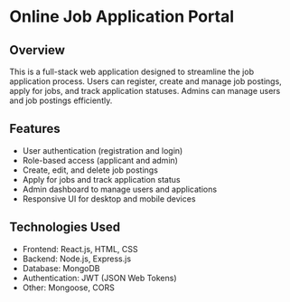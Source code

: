 # Online Job Application Portal

## Overview
This is a full-stack web application designed to streamline the job application process. Users can register, create and manage job postings, apply for jobs, and track application statuses. Admins can manage users and job postings efficiently.

## Features
- User authentication (registration and login)
- Role-based access (applicant and admin)
- Create, edit, and delete job postings
- Apply for jobs and track application status
- Admin dashboard to manage users and applications
- Responsive UI for desktop and mobile devices

## Technologies Used
- Frontend: React.js, HTML, CSS
- Backend: Node.js, Express.js
- Database: MongoDB
- Authentication: JWT (JSON Web Tokens)
- Other: Mongoose, CORS

